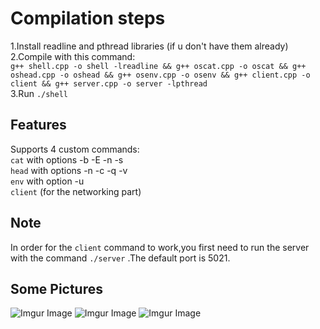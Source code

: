 # Compilation steps
1.Install readline and pthread libraries (if u don't have them already) <br/>
2.Compile with this command: <br/> ```g++ shell.cpp -o shell -lreadline && g++ oscat.cpp -o oscat && g++ oshead.cpp -o oshead && g++ osenv.cpp -o osenv && g++ client.cpp -o client && g++ server.cpp -o server -lpthread``` <br/>
3.Run ```./shell```
## Features
Supports 4 custom commands: <br/>
  ```cat```    with options -b -E -n -s <br/>
  ```head```   with options -n -c -q -v <br/>
  ```env```    with option -u <br/>
  ```client``` (for the networking part) </br>
## Note
In order for the ```client``` command to work,you first need to run the server with the command ```./server``` .The default port is 5021.

## Some Pictures
![Imgur Image](http://i.imgur.com/klweaVl.jpg)
![Imgur Image](http://i.imgur.com/ydexq1b.jpg)
![Imgur Image](http://i.imgur.com/buS9qYX.jpg)

